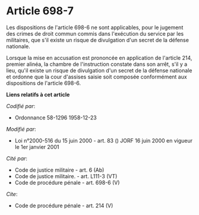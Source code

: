 # Article 698-7

Les dispositions de l'article 698-6 ne sont applicables, pour le jugement des crimes de droit commun commis dans l'exécution
du service par les militaires, que s'il existe un risque de divulgation d'un secret de la défense nationale. 

Lorsque la mise en accusation est prononcée en application de l'article 214, premier alinéa, la chambre de l'instruction
constate dans son arrêt, s'il y a lieu, qu'il existe un risque de divulgation d'un secret de la défense nationale et ordonne
que la cour d'assises saisie soit composée conformément aux dispositions de l'article 698-6.

**Liens relatifs à cet article**

_Codifié par_:

  - Ordonnance 58-1296 1958-12-23

_Modifié par_:

  - Loi n°2000-516 du 15 juin 2000 - art. 83 () JORF 16 juin 2000 en vigueur le 1er janvier 2001

_Cité par_:

  - Code de justice militaire - art. 6 (Ab)
  - Code de justice militaire. - art. L111-3 (VT)
  - Code de procédure pénale - art. 698-6 (V)

_Cite_:

  - Code de procédure pénale - art. 214 (V)
